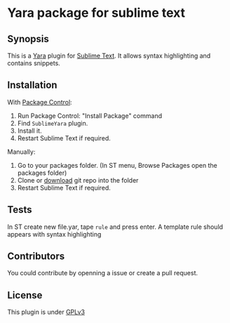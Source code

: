 # Yara package for sublime text

## Synopsis

This is a [Yara](http://plusvic.github.io/yara) plugin for [Sublime Text](http://www.sublimetext.com).
It allows syntax highlighting and contains snippets.

## Installation

With [Package Control](https://packagecontrol.io):

1. Run Package Control: "Install Package" command
2. Find `SublimeYara` plugin.
3. Install it.
4. Restart Sublime Text if required.

Manually:

1. Go to your packages folder. (In ST menu, Browse Packages open the packages folder)
2. Clone or [download](archive/1.0.5.zip) git repo into the folder
3. Restart Sublime Text if required.

## Tests

In ST create new file.yar, tape `rule` and press enter. A template rule should appears with syntax highlighting

## Contributors

You could contribute by openning a issue or create a pull request.

## License

This plugin is under [GPLv3](LICENSE.txt)
